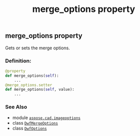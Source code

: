 ﻿---
title: merge_options property
second_title: Aspose.CAD for Python via .NET API References
description: 
type: docs
weight: 50
url: /python-net/aspose.cad.imageoptions/dwfoptions/merge_options/
is_root: false
---

## merge_options property


Gets or sets the merge options.
### Definition:
```python
@property
def merge_options(self):
    ...
@merge_options.setter
def merge_options(self, value):
    ...
```

### See Also
* module [`aspose.cad.imageoptions`](../../)
* class [`DwfMergeOptions`](/cad/python-net/aspose.cad.fileformats.dwf/dwfmergeoptions)
* class [`DwfOptions`](/cad/python-net/aspose.cad.imageoptions/dwfoptions)
